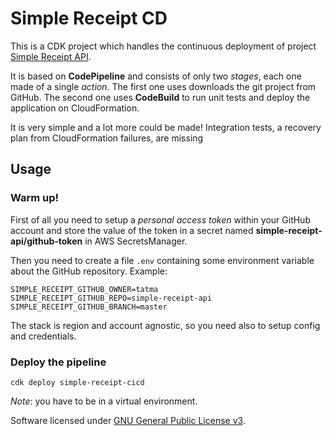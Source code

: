 # Simple Receipt CD

This is a CDK project which handles the continuous deployment of project [Simple Receipt API](../README.md).

It is based on **CodePipeline** and consists of only two *stages*, each one made of a single *action*. The first one uses downloads the git project from GitHub. The second one uses **CodeBuild** to run unit tests and deploy the application on CloudFormation.

It is very simple and a lot more could be made! Integration tests, a recovery plan from CloudFormation failures, are missing

## Usage

### Warm up!

First of all you need to setup a *personal access token* within your GitHub account and store the value of the token in a secret named **simple-receipt-api/github-token** in AWS SecretsManager.

Then you need to create a file `.env` containing some environment variable about the GitHub repository. Example:

    SIMPLE_RECEIPT_GITHUB_OWNER=tatma
    SIMPLE_RECEIPT_GITHUB_REPO=simple-receipt-api
    SIMPLE_RECEIPT_GITHUB_BRANCH=master
 

The stack is region and account agnostic, so you need also to setup config and credentials.

### Deploy the pipeline

    cdk deploy simple-receipt-cicd

*Note*: you have to be in a virtual environment.

Software licensed under [GNU General Public License v3](./LICENSE.md).